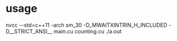 # usage
nvcc --std=c++11 -arch sm_30 -D_MWAITXINTRIN_H_INCLUDED -D__STRICT_ANSI__  main.cu counting.cu
./a.out
